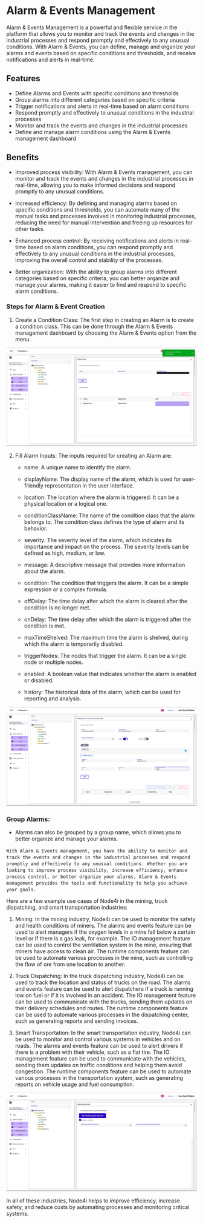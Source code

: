 # Alarm & Events Management

Alarm & Events Management is a powerful and flexible service in the platform that allows you to monitor and track the
events and changes in the industrial processes and respond promptly and effectively to any unusual conditions. With
Alarm & Events, you can define, manage and organize your alarms and events based on specific conditions and thresholds,
and receive notifications and alerts in real-time.

## Features

- Define Alarms and Events with specific conditions and thresholds
- Group alarms into different categories based on specific criteria
- Trigger notifications and alerts in real-time based on alarm conditions
- Respond promptly and effectively to unusual conditions in the industrial processes
- Monitor and track the events and changes in the industrial processes
- Define and manage alarm conditions using the Alarm & Events management dashboard

## Benefits

- Improved process visibility: With Alarm & Events management, you can monitor and track the events and changes in the
  industrial processes in real-time, allowing you to make informed decisions and respond promptly to any unusual
  conditions.

- Increased efficiency: By defining and managing alarms based on specific conditions and thresholds, you can automate
  many of the manual tasks and processes involved in monitoring industrial processes, reducing the need for manual
  intervention and freeing up resources for other tasks.

- Enhanced process control: By receiving notifications and alerts in real-time based on alarm conditions, you can
  respond promptly and effectively to any unusual conditions in the industrial processes, improving the overall control
  and stability of the processes.

- Better organization: With the ability to group alarms into different categories based on specific criteria, you can
  better organize and manage your alarms, making it easier to find and respond to specific alarm conditions.

### Steps for Alarm & Event Creation

1. Create a Condition Class: The first step in creating an Alarm is to create a condition class. This can be done
   through the Alarm & Events management dashboard by choosing the Alarm & Events option from the menu.

![Event Groups](../../media//event-groups-pic.png "Event Class in Node4i")


2. Fill Alarm Inputs: The inputs required for creating an Alarm are:

    - name: A unique name to identify the alarm.

    - displayName: The display name of the alarm, which is used for user-friendly representation in the user interface.

    - location: The location where the alarm is triggered. It can be a physical location or a logical one.

    - conditionClassName: The name of the condition class that the alarm belongs to. The condition class defines the
      type of alarm and its behavior.

    - severity: The severity level of the alarm, which indicates its importance and impact on the process. The severity
      levels can be defined as high, medium, or low.

    - message: A descriptive message that provides more information about the alarm.

    - condition: The condition that triggers the alarm. It can be a simple expression or a complex formula.

    - offDelay: The time delay after which the alarm is cleared after the condition is no longer met.

    - onDelay: The time delay after which the alarm is triggered after the condition is met.

    - maxTimeShelved: The maximum time the alarm is shelved, during which the alarm is temporarily disabled.

    - triggerNodes: The nodes that trigger the alarm. It can be a single node or multiple nodes.

    - enabled: A boolean value that indicates whether the alarm is enabled or disabled.

    - history: The historical data of the alarm, which can be used for reporting and analysis.


![Event Groups](../../media/event-def-pic.png "Event Definition in Node4i")

### Group Alarms:

- Alarms can also be grouped by a group name, which allows you to better organize and manage your alarms.

`With Alarm & Events management, you have the ability to monitor and track the events and changes in the industrial
processes and respond promptly and effectively to any unusual conditions. Whether you are looking to improve process
visibility, increase efficiency, enhance process control, or better organize your alarms, Alarm & Events management
provides the tools and functionality to help you achieve your goals.`

Here are a few example use cases of Node4i in the mining, truck dispatching, and smart transportation industries:

1. Mining: In the mining industry, Node4i can be used to monitor the safety and health conditions of miners. The alarms
   and events feature can be used to alert managers if the oxygen levels in a mine fall below a certain level or if
   there is a gas leak, for example. The IO management feature can be used to control the ventilation system in the
   mine, ensuring that miners have access to clean air. The runtime components feature can be used to automate various
   processes in the mine, such as controlling the flow of ore from one location to another.

2. Truck Dispatching: In the truck dispatching industry, Node4i can be used to track the location and status of trucks
   on the road. The alarms and events feature can be used to alert dispatchers if a truck is running low on fuel or if
   it is involved in an accident. The IO management feature can be used to communicate with the trucks, sending them
   updates on their delivery schedules and routes. The runtime components feature can be used to automate various
   processes in the dispatching center, such as generating reports and sending invoices.

3. Smart Transportation: In the smart transportation industry, Node4i can be used to monitor and control various systems
   in vehicles and on roads. The alarms and events feature can be used to alert drivers if there is a problem with their
   vehicle, such as a flat tire. The IO management feature can be used to communicate with the vehicles, sending them
   updates on traffic conditions and helping them avoid congestion. The runtime components feature can be used to
   automate various processes in the transportation system, such as generating reports on vehicle usage and fuel
   consumption.


![Event Groups](../../media/event-monitoring-groups.png "Optional title")


In all of these industries, Node4i helps to improve efficiency, increase safety, and reduce costs by automating
processes and monitoring critical systems.